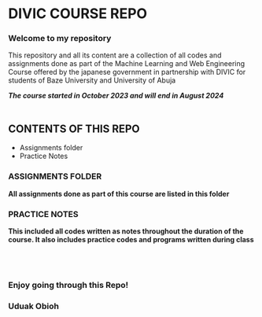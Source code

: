 # DIVIC COURSE REPO

### Welcome to my repository

This repository and all its content are a collection of all codes and assignments done as part of the Machine Learning and Web Engineering Course offered by the japanese government in partnership with DIVIC for students of Baze University and University of Abuja

_**The course started in October 2023 and will end in August 2024**_
<br>
<br>

## CONTENTS OF THIS REPO
- Assignments folder
- Practice Notes

### ASSIGNMENTS FOLDER
**All assignments done as part of this course are listed in this folder**

### PRACTICE NOTES
**This included all codes written as notes throughout the duration of the course. It also includes practice codes and programs written during class**  
<br>
<br>
<br>    

### Enjoy going through this Repo!
### Uduak Obioh